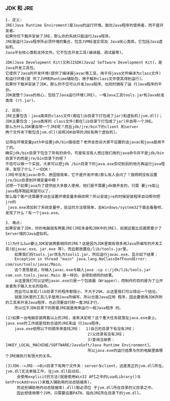 
### JDK 和 JRE
	
	1. 定义:
	JRE(Java Runtime Enviroment)是Java的运行环境。面向Java程序的使用者，而不是开发者。
	如果你仅下载并安装了JRE，那么你的系统只能运行Java程序。
	JRE是运行Java程序所必须环境的集合，包含JVM标准实现及 Java核心类库。它包括Java虚拟机、
	Java平台核心类和支持文件。它不包含开发工具(编译器、调试器等)。
	
	JDK(Java Development Kit)又称J2SDK(Java2 Software Development Kit)，是Java开发工具包，
	它提供了Java的开发环境(提供了编译器javac等工具，用于将java文件编译为class文件)
	和运行环境(提 供了JVM和Runtime辅助包，用于解析class文件使其得到运行)。
	如果你下载并安装了JDK，那么你不仅可以开发Java程序，也同时拥有了运 行Java程序的平台。
	JDK是整个Java的核心，包括了Java运行环境(JRE)，一堆Java工具tools.jar和Java标准类库 (rt.jar)。
	
	2. 区别:
	JRE主要包含：java类库的class文件(都在lib目录下打包成了jar)和虚拟机(jvm.dll)；
	JDK主要包含：java类库的 class文件(都在lib目录下打包成了jar)并自带一个JRE。
	那么为什么JDK要自带一个JRE呢？而且jdk/jre/bin下的client 和server
	两个文件夹下都包含jvm.dll(说明JDK自带的JRE有两个虚拟机)。
	
	记得在环境变量path中设置jdk/bin路径麽？老师会告诉大家不设置的话javac和java是用不了的。
	确实jdk/bin目录下包含了所有的命令。可是有没有人想过我们用的java命令并不是jdk/bin目录下的而是jre/bin目录下的呢？
	不信可以做一个实验，大家可以把jdk /bin目录下的java.exe剪切到别的地方再运行java程序，发现了什么？一切OK！
	(JRE中没有javac命令，原因很简单，它不是开发环境)那么有人会问了？我明明没有设置jre/bin目录到环境变量中啊？
	试想一下如果java为了提供给大多数人使用，他们是不需要jdk做开发的，只需 要jre能让java程序跑起来就可以了，
	那么每个客户还需要手动去设置环境变量多麻烦啊？所以安装jre的时候安装程序自动帮你把jre的
	 java.exe添加到了系统变量中，验证的方法很简单，去Windows/system32下面去看看吧，发现了什么？有一个java.exe。
	
	3. 难点:
	如果安装了JDK，你的电脑就有两套JRE(JRE本身和JDK中的JRE)，前面这套比后面那套少了Server端的Java虚拟机。
	
	(1)为什么Sun要让JDK安装两套相同的JRE？这是因为JDK里面有很多用Java所编写的开发工具(如javac.exe、jar.exe 等)，而且都放置在/lib/tools.jar里。
	    如果我们将tools.jar改名为tools1.jar，然后运行javac.exe，显示如下结果：
	    Exception in thread "main" java.lang.NoClassDefFoundError: com/sun/tools/javac/Main。
	    这个意思是说，你输入javac.exe与输入java -cp c:/jdk/lib/tools.jar com.sun.tools.javac.Main 是一样的，会得到相同的结果。
	    从这里我们可以证明javac.exe只是一个包装器（Wrapper），而制作的目的是为了让开发者免于输入太长的指命。
	    而且可以发现/lib目录下的程序都很小，不大于29K，从这里我们可以得出一个结论。
	    就是JDK里的工具几乎是用Java所编写，所以也是Java应用 程序，因此要使用JDK所附的工具来开发Java程序，也必须要自行附一套JRE才行，
	    所以位于JDK目录下的那套JRE就是用来运行一般Java程序 的。
	
	(2)如果一台电脑安装两套以上的JRE，谁来决定呢？这个重大任务就落在java.exe身上。java.exe的工作就是找到合适的JRE来运 行Java程序。
	    java.exe依照以下的顺序来查找JRE：  1)自己的目录下有没有JRE；
	                                    2)父目录有没有JRE；
	                                    3)查询注册表： [HKEY_LOCAL_MACHINE/SOFTWARE/JavaSoft/Java Runtime Environment]。
	                                    所以java.exe的运行结果与你的电脑里面哪个JRE被执行有很大的关系。
	
	(3)JDK-->JRE-->Bin目录下有两个文件夹：server与client，这是真正的jvm.dll所在。 jvm.dll无法单独工作，当jvm.dll启动后，
	     会使用explicit的方法(就是使用Win32 API之中的LoadLibrary()与GetProcAddress()来载入辅助用的动态链接库)，
	     而这些辅助用的动态链接库(.dll)都必须位 于jvm.dll所在目录的父目录之中。
	     因此想使用哪个JVM，只需要设置PATH，指向JRE所在目录下的jvm.dll。
	
